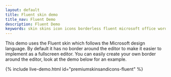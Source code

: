 ```yaml
---
layout: default
title: Fluent skin demo
title_nav: Fluent Demo
description: Fluent Demo
keywords: skin skins icon icons borderless fluent microsoft office word customize theme
---
```


This demo uses the Fluent skin which follows the Microsoft design language. By default it has no border around the editor to make it easier to implement as a fullscreen editor. You can easily create your own border around the editor, look at the demo below for an example.

{% include live-demo.html id="premiumskinsandicons-fluent" %}
